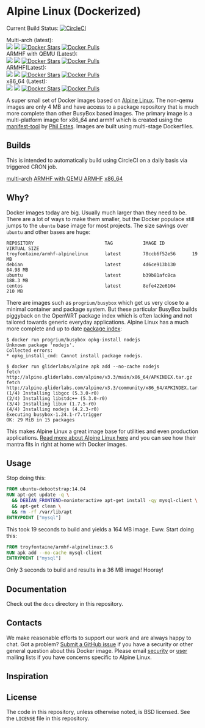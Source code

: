 # Alpine Linux (Dockerized)

Current Build Status: [![CircleCI](https://circleci.com/gh/troyfontaine/alpinelinux.svg?style=svg)](https://circleci.com/gh/troyfontaine/alpinelinux)  

Multi-arch (latest):  
[![](https://images.microbadger.com/badges/image/troyfontaine/alpinelinux.svg)](https://microbadger.com/images/troyfontaine/alpinelinux "Get your own image badge on microbadger.com")
[![](https://images.microbadger.com/badges/version/troyfontaine/alpinelinux.svg)](https://microbadger.com/images/troyfontaine/alpinelinux "Get your own version badge on microbadger.com")
[![Docker Stars](https://img.shields.io/docker/stars/troyfontaine/alpinelinux.svg)]()
[![Docker Pulls](https://img.shields.io/docker/pulls/troyfontaine/alpinelinux.svg)]()  
ARMHF with QEMU (Latest):  
[![](https://images.microbadger.com/badges/image/troyfontaine/armhf-alpinelinux.svg)](https://microbadger.com/images/troyfontaine/armhf-alpinelinux "Get your own image badge on microbadger.com")
[![](https://images.microbadger.com/badges/version/troyfontaine/armhf-alpinelinux.svg)](https://microbadger.com/images/troyfontaine/armhf-alpinelinux "Get your own version badge on microbadger.com")
[![Docker Stars](https://img.shields.io/docker/stars/troyfontaine/armhf-alpinelinux.svg)]()
[![Docker Pulls](https://img.shields.io/docker/pulls/troyfontaine/armhf-alpinelinux.svg)]()  
ARMHF(Latest):  
[![](https://images.microbadger.com/badges/image/troyfontaine/armhf_min-alpinelinux.svg)](https://microbadger.com/images/troyfontaine/armhf_min-alpinelinux "Get your own image badge on microbadger.com")
[![](https://images.microbadger.com/badges/version/troyfontaine/armhf_min-alpinelinux.svg)](https://microbadger.com/images/troyfontaine/armhf_min-alpinelinux "Get your own version badge on microbadger.com")
[![Docker Stars](https://img.shields.io/docker/stars/troyfontaine/armhf_min-alpinelinux.svg)]()
[![Docker Pulls](https://img.shields.io/docker/pulls/troyfontaine/armhf_min-alpinelinux.svg)]()  
x86_64 (Latest):  
[![](https://images.microbadger.com/badges/image/troyfontaine/x86_64-alpinelinux.svg)](https://microbadger.com/images/troyfontaine/x86_64-alpinelinux "Get your own image badge on microbadger.com")
[![](https://images.microbadger.com/badges/version/troyfontaine/x86_64-alpinelinux.svg)](https://microbadger.com/images/troyfontaine/x86_64-alpinelinux "Get your own version badge on microbadger.com")
[![Docker Stars](https://img.shields.io/docker/stars/troyfontaine/x86_64-alpinelinux.svg)]()
[![Docker Pulls](https://img.shields.io/docker/pulls/troyfontaine/x86_64-alpinelinux.svg)]()

A super small set of Docker images based on [Alpine Linux][alpine]. The non-qemu images are only 4 MB and have access to a package repository that is much more complete than other BusyBox based images.  The primary image is a multi-platform image for x86_64 and armhf which is created using the [manifest-tool](https://github.com/estesp/manifest-tool) by [Phil Estes](https://twitter.com/estesp).  Images are built using multi-stage Dockerfiles.  

## Builds

This is intended to automatically build using CircleCI on a daily basis via triggered CRON job.

[multi-arch](https://hub.docker.com/r/troyfontaine/alpinelinux/)
[ARMHF with QEMU](https://hub.docker.com/r/troyfontaine/armhf-alpinelinux/)
[ARMHF](https://hub.docker.com/r/troyfontaine/armhf_min-alpinelinux/)
[x86_64](https://hub.docker.com/r/troyfontaine/x86_64-alpinelinux/)

## Why?

Docker images today are big. Usually much larger than they need to be. There are a lot of ways to make them smaller, but the Docker populace still jumps to the `ubuntu` base image for most projects. The size savings over `ubuntu` and other bases are huge:

```
REPOSITORY          				TAG           IMAGE ID          VIRTUAL SIZE
troyfontaine/armhf-alpinelinux   	latest        78ccb6f52e56      19 MB
debian              				latest        4d6ce913b130      84.98 MB
ubuntu              				latest        b39b81afc8ca      188.3 MB
centos              				latest        8efe422e6104      210 MB
```

There are images such as `progrium/busybox` which get us very close to a minimal container and package system. But these particular BusyBox builds piggyback on the OpenWRT package index which is often lacking and not tailored towards generic everyday applications. Alpine Linux has a much more complete and up to date [package index][alpine-packages]:

```console
$ docker run progrium/busybox opkg-install nodejs
Unknown package 'nodejs'.
Collected errors:
* opkg_install_cmd: Cannot install package nodejs.

$ docker run gliderlabs/alpine apk add --no-cache nodejs
fetch http://alpine.gliderlabs.com/alpine/v3.3/main/x86_64/APKINDEX.tar.gz
fetch http://alpine.gliderlabs.com/alpine/v3.3/community/x86_64/APKINDEX.tar.gz
(1/4) Installing libgcc (5.3.0-r0)
(2/4) Installing libstdc++ (5.3.0-r0)
(3/4) Installing libuv (1.7.5-r0)
(4/4) Installing nodejs (4.2.3-r0)
Executing busybox-1.24.1-r7.trigger
OK: 29 MiB in 15 packages
```

This makes Alpine Linux a great image base for utilities and even production applications. [Read more about Alpine Linux here][alpine-about] and you can see how their mantra fits in right at home with Docker images.

## Usage

Stop doing this:

```dockerfile
FROM ubuntu-debootstrap:14.04
RUN apt-get update -q \
  && DEBIAN_FRONTEND=noninteractive apt-get install -qy mysql-client \
  && apt-get clean \
  && rm -rf /var/lib/apt
ENTRYPOINT ["mysql"]
```
This took 19 seconds to build and yields a 164 MB image. Eww. Start doing this:

```dockerfile
FROM troyfontaine/armhf-alpinelinux:3.6
RUN apk add --no-cache mysql-client
ENTRYPOINT ["mysql"]
```

Only 3 seconds to build and results in a 36 MB image! Hooray!

## Documentation

Check out the `docs` directory in this repository.

## Contacts

We make reasonable efforts to support our work and are always happy to chat.  Got a problem? [Submit a GitHub issue][issues] if you have a security or other general question about this Docker image. Please email [security](http://lists.alpinelinux.org/alpine-security/summary.html) or [user](http://lists.alpinelinux.org/alpine-user/summary.html) mailing lists if you have concerns specific to Alpine Linux.

## Inspiration



## License

The code in this repository, unless otherwise noted, is BSD licensed. See the `LICENSE` file in this repository.

[alpine-packages]: http://pkgs.alpinelinux.org/
[alpine-about]: https://www.alpinelinux.org/about/
[issues]: https://github.com/troyfontaine/armhf-alpinelinux/issues
[alpine]: http://alpinelinux.org/
[hub]: https://hub.docker.com/r/troyfontaine/armhf-alpinelinux/
